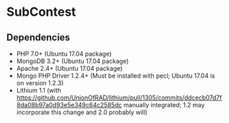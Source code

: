 # SubContest

## Dependencies

* PHP 7.0+ (Ubuntu 17.04 package)
* MongoDB 3.2+ (Ubuntu 17.04 package)
* Apache 2.4+ (Ubuntu 17.04 package)
* Mongo PHP Driver 1.2.4+ (Must be installed with pecl; Ubuntu 17.04 is on version 1.2.3)
* Lithium 1.1 (with https://github.com/UnionOfRAD/lithium/pull/1305/commits/ddcecb07d7f8da08b97a0d93e5e349c64c2585dc manually integrated; 1.2 may incorporate this change and 2.0 probably will)
